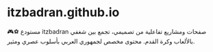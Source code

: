 # itzbadran.github.io
🎮⚽ مستودع itzbadran   صفحات ومشاريع تفاعلية من تصميمي، تجمع بين شغفي بالألعاب وكرة القدم.   محتوى مخصص لجمهوري العربي بأسلوب عصري ومثير.
